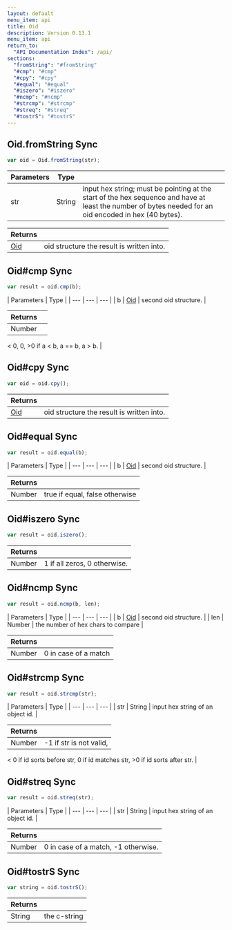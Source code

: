 ```yaml
---
layout: default
menu_item: api
title: Oid
description: Version 0.13.1
menu_item: api
return_to:
  "API Documentation Index": /api/
sections:
  "fromString": "#fromString"
  "#cmp": "#cmp"
  "#cpy": "#cpy"
  "#equal": "#equal"
  "#iszero": "#iszero"
  "#ncmp": "#ncmp"
  "#strcmp": "#strcmp"
  "#streq": "#streq"
  "#tostrS": "#tostrS"
---
```


## <a name="fromString"></a><span>Oid.</span>fromString <span class="tags"><span class="sync">Sync</span></span>

```js
var oid = Oid.fromString(str);
```

| Parameters | Type |   |
| --- | --- | --- |
| str | String | input hex string; must be pointing at the start of the hex sequence and have at least the number of bytes needed for an oid encoded in hex (40 bytes). |

| Returns |  |
| --- | --- |
| [Oid](/api/oid/) | oid structure the result is written into. |

## <a name="cmp"></a><span>Oid#</span>cmp <span class="tags"><span class="sync">Sync</span></span>

```js
var result = oid.cmp(b);
```

| Parameters | Type |
| --- | --- | --- |
| b | [Oid](/api/oid/) | second oid structure. |

| Returns |  |
| --- | --- |
| Number |  
<
0, 0, >0 if a 
<
 b, a == b, a > b. |

## <a name="cpy"></a><span>Oid#</span>cpy <span class="tags"><span class="sync">Sync</span></span>

```js
var oid = oid.cpy();
```

| Returns |  |
| --- | --- |
| [Oid](/api/oid/) | oid structure the result is written into. |

## <a name="equal"></a><span>Oid#</span>equal <span class="tags"><span class="sync">Sync</span></span>

```js
var result = oid.equal(b);
```

| Parameters | Type |
| --- | --- | --- |
| b | [Oid](/api/oid/) | second oid structure. |

| Returns |  |
| --- | --- |
| Number |  true if equal, false otherwise |

## <a name="iszero"></a><span>Oid#</span>iszero <span class="tags"><span class="sync">Sync</span></span>

```js
var result = oid.iszero();
```

| Returns |  |
| --- | --- |
| Number |  1 if all zeros, 0 otherwise. |

## <a name="ncmp"></a><span>Oid#</span>ncmp <span class="tags"><span class="sync">Sync</span></span>

```js
var result = oid.ncmp(b, len);
```

| Parameters | Type |
| --- | --- | --- |
| b | [Oid](/api/oid/) | second oid structure. |
| len | Number | the number of hex chars to compare |

| Returns |  |
| --- | --- |
| Number |  0 in case of a match |

## <a name="strcmp"></a><span>Oid#</span>strcmp <span class="tags"><span class="sync">Sync</span></span>

```js
var result = oid.strcmp(str);
```

| Parameters | Type |
| --- | --- | --- |
| str | String | input hex string of an object id. |

| Returns |  |
| --- | --- |
| Number |  -1 if str is not valid, 
<
0 if id sorts before str,
         0 if id matches str, >0 if id sorts after str. |

## <a name="streq"></a><span>Oid#</span>streq <span class="tags"><span class="sync">Sync</span></span>

```js
var result = oid.streq(str);
```

| Parameters | Type |
| --- | --- | --- |
| str | String | input hex string of an object id. |

| Returns |  |
| --- | --- |
| Number |  0 in case of a match, -1 otherwise. |

## <a name="tostrS"></a><span>Oid#</span>tostrS <span class="tags"><span class="sync">Sync</span></span>

```js
var string = oid.tostrS();
```

| Returns |  |
| --- | --- |
| String |  the c-string |

